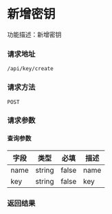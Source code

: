 # 新增密钥
功能描述：新增密钥

### 请求地址
```
/api/key/create
```

### 请求方法
`POST`
### 请求参数

#### 查询参数

| 字段 | 类型 | 必填 | 描述 |
| -------- | -------- | -------- | -------- |
| name     | string   | false       | name |
| key     | string   | false       | key |



### 返回结果

